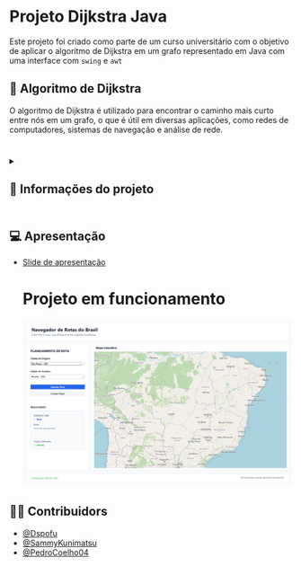 # Projeto Dijkstra Java

Este projeto foi criado como parte de um curso universitário com o objetivo de aplicar o algoritmo de Dijkstra em um grafo representado em Java com uma interface com `swing` e `awt`

## 🧠 Algoritmo de Dijkstra
O algoritmo de Dijkstra é utilizado para encontrar o caminho mais curto entre nós em um grafo, o que é útil em diversas aplicações, como redes de computadores, sistemas de navegação e análise de rede.

# 

<details>
  <summary style="cursor: pointer"><h2>📄 Informações do projeto</h2></summary>

  > Configurado e compilado em Java17<br>A aplicação acompanha uma biblioteca de mapa - `JXMapViwer2`

  <img src="./guide/imgs/exampleMap.png">

  ### Especificações gerais

  - Versão do java: [JDK17](https://www.oracle.com/java/technologies/javase/jdk17-archive-downloads.html)
  - Gerenciador de pacotes: [Maven 3.9.9](https://maven.apache.org/docs/3.9.9/release-notes.html)

  > Tabelando informações

  |Versão|Documentação|Download|
  |:---|:---:|:---|
  |JDK17|[Oracle](https://docs.oracle.com/en/java/javase/17/index.html)|[Incluindo todos JDK17](https://www.oracle.com/java/technologies/javase/jdk17-archive-downloads.html)|
  |Maven 3.9.9|[Maven Apache](https://maven.apache.org/docs/3.9.9/release-notes.html)|[.zip](https://repo.maven.apache.org/maven2/org/apache/maven/apache-maven/3.9.9/apache-maven-3.9.9-bin.zip) ou [List](https://maven.apache.org/download.cgi)|

  > Executar Build e Aplicação

  ```batch
  ./mvnw clean install package
  java -jar ./target/Mapa-Dijkstra-2.0.0.jar
  ```  
</details>

# 

## 💻 Apresentação
- [Slide de apresentação](https://www.canva.com/design/DAGmtqENOoE/T6WXAxBQxlyLmGmGss3gzQ/view?utm_content=DAGmtqENOoE&utm_campaign=designshare&utm_medium=link2&utm_source=uniquelinks&utlId=h6b6032b721)

  # Projeto em funcionamento
  
  <img src="./guide/imgs/example.png">

## 🧑‍💻 Contribuidors

- [@Dspofu](https://github.com/Dspofu)
- [@SammyKunimatsu](https://github.com/SammyKunimatsu)
- [@PedroCoelho04](https://github.com/pedrocoelho04)
